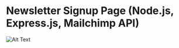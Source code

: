 
# Newsletter Signup Page (Node.js, Express.js, Mailchimp API)



![Alt Text](https://raw.github.com/ur-git/Newsletter-Sign/master/Image/img2.png)
